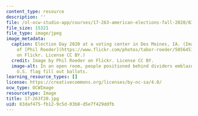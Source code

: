 ```yaml
---
content_type: resource
description: ''
file: /ol-ocw-studio-app/courses/17-263-american-elections-fall-2020/83daf475fb129c5d03b8d5e7f429ddfb_17-263f20.jpg
file_size: 15321
file_type: image/jpeg
image_metadata:
  caption: Election Day 2020 at a voting center in Des Moines, IA. (Image courtesy
    of [Phil Roeder](https://www.flickr.com/photos/tabor-roeder/50564517847/in/photolist-2k3dnvR-2jdSD3v-2k4oN16-2k5eWAd-2k4o6NM-2k3dmGr-2k3dnC4-2k3drAV-2k4gikv-2k4kHAA-2jQj4md-2k3fFbm-2k4k1op-2jYfiVW-2k4k1pM-2k4o6Mu-2k4jo7y-2k3eUBk-2k38V5Z-2k3yZqX-2jYJEL6-2k3cJiU-2jYj2cf-2k4xPW8-2k3fDTM-2k4oMV1-2k4giq5-2k4gisQ-2k3cDUd-2k3drPk-2k38ReN-2k4jo6G-2jKi9tu-2k3cJan-2k3dnmc-2k3cHA1-2k3dnHV-2k38QXq-2k3cHK9-2k3dmNU-2jbdKTG-2kcuaky-2jbdNUr-2k1Hjom-2jb9PDX-2jb9S7N-2jbcKLt-2jbdN17-2jb9U6s-2jbcFTU)
    on Flickr. License CC BY.)
  credit: Image by Phil Roeder on Flickr. License CC BY.
  image-alt: In an open room, people positioned behind dividers emblazoned with the
    U.S. flag fill out ballots.
learning_resource_types: []
license: https://creativecommons.org/licenses/by-nc-sa/4.0/
ocw_type: OCWImage
resourcetype: Image
title: 17-263f20.jpg
uid: 83daf475-fb12-9c5d-03b8-d5e7f429ddfb
---
```

